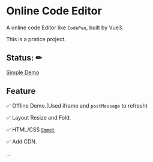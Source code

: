 # Online Code Editor

A online code Editor like `CodePen`, built by Vue3.  

This is a pratice project.  

## Status: ✏
<a href="//kongfandong.cn/coder">Simple Demo</a>

## Feature

✅ Offline Demo.(Used iframe and `postMessage` to refresh)

✅ Layout Resize and Fold.

✅ HTML/CSS <a href="https://docs.emmet.io/" target="_blank">`Emmet`</a>

✅ Add CDN.

...

